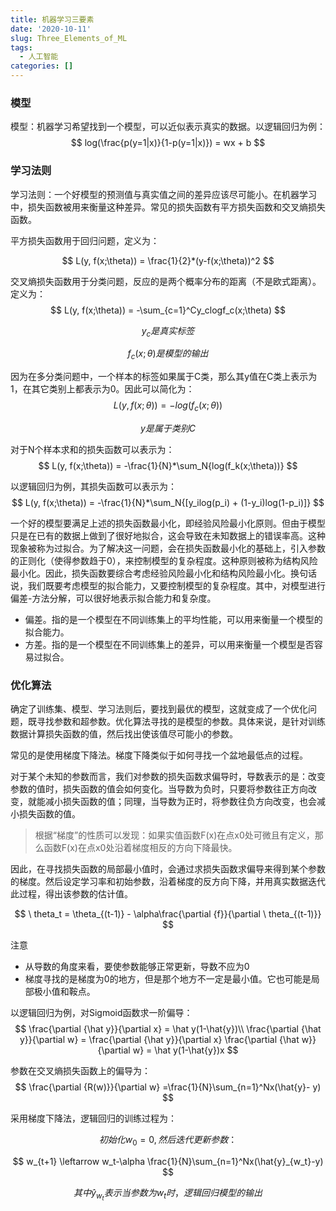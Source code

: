 ```yaml
---
title: 机器学习三要素
date: '2020-10-11'
slug: Three_Elements_of_ML
tags:
  - 人工智能
categories: []
---
```


### 模型

模型：机器学习希望找到一个模型，可以近似表示真实的数据。以逻辑回归为例：
$$
log(\frac{p(y=1|x)}{1-p(y=1|x)}) = wx + b
$$

### 学习法则

学习法则：一个好模型的预测值与真实值之间的差异应该尽可能小。在机器学习中，损失函数被用来衡量这种差异。常见的损失函数有平方损失函数和交叉熵损失函数。

平方损失函数用于回归问题，定义为：

$$
L(y, f(x;\theta)) = \frac{1}{2}*(y-f(x;\theta))^2
$$

交叉熵损失函数用于分类问题，反应的是两个概率分布的距离（不是欧式距离）。定义为：
$$
L(y, f(x;\theta)) = -\sum_{c=1}^Cy_clogf_c(x;\theta)
$$

$$
y_c是真实标签
$$

$$
f_c(x;\theta)是模型的输出
$$

因为在多分类问题中，一个样本的标签如果属于C类，那么其y值在C类上表示为1，在其它类别上都表示为0。因此可以简化为：
$$
L(y, f(x;\theta)) = -log(f_c(x;\theta))
$$

$$
y是属于类别C
$$

对于N个样本求和的损失函数可以表示为：
$$
L(y, f(x;\theta)) = -\frac{1}{N}*\sum_N{log(f_k(x;\theta))}
$$

以逻辑回归为例，其损失函数可以表示为：
$$
L(y, f(x;\theta)) = -\frac{1}{N}*\sum_N{[y_ilog(p_i) + (1-y_i)log(1-p_i)]}
$$

一个好的模型要满足上述的损失函数最小化，即经验风险最小化原则。但由于模型只是在已有的数据上做到了很好地拟合，这会导致在未知数据上的错误率高。这种现象被称为过拟合。为了解决这一问题，会在损失函数最小化的基础上，引入参数的正则化（使得参数趋于0），来控制模型的复杂程度。这种原则被称为结构风险最小化。因此，损失函数要综合考虑经验风险最小化和结构风险最小化。换句话说，我们既要考虑模型的拟合能力，又要控制模型的复杂程度。其中，对模型进行偏差-方法分解，可以很好地表示拟合能力和复杂度。

* 偏差。指的是一个模型在不同训练集上的平均性能，可以用来衡量一个模型的拟合能力。
* 方差。指的是一个模型在不同训练集上的差异，可以用来衡量一个模型是否容易过拟合。

### 优化算法

确定了训练集、模型、学习法则后，要找到最优的模型，这就变成了一个优化问题，既寻找参数和超参数。优化算法寻找的是模型的参数。具体来说，是针对训练数据计算损失函数的值，然后找出使该值尽可能小的参数。

常见的是使用梯度下降法。梯度下降类似于如何寻找一个盆地最低点的过程。

对于某个未知的参数而言，我们对参数的损失函数求偏导时，导数表示的是：改变参数的值时，损失函数的值会如何变化。当导数为负时，只要将参数往正方向改变，就能减小损失函数的值；同理，当导数为正时，将参数往负方向改变，也会减小损失函数的值。

>根据“梯度”的性质可以发现：如果实值函数F(x)在点x0处可微且有定义，那么函数F(x)在点x0处沿着梯度相反的方向下降最快。

因此，在寻找损失函数的局部最小值时，会通过求损失函数求偏导来得到某个参数的梯度。然后设定学习率和初始参数，沿着梯度的反方向下降，并用真实数据迭代此过程，得出该参数的估计值。

$$
\ theta_t = \theta_{(t-1)} - \alpha\frac{\partial {f}}{\partial \ theta_{(t-1)}}
$$

注意

* 从导数的角度来看，要使参数能够正常更新，导数不应为0
* 梯度寻找的是梯度为0的地方，但是那个地方不一定是最小值。它也可能是局部极小值和鞍点。

以逻辑回归为例，对Sigmoid函数求一阶偏导：
$$
\frac{\partial {\hat y}}{\partial x} = \hat y(1-\hat{y})\\
\frac{\partial {\hat y}}{\partial w} = \frac{\partial {\hat y}}{\partial x} \frac{\partial {\hat w}}{\partial w} = \hat y(1-\hat{y})x
$$

参数在交叉熵损失函数上的偏导为：
$$
\frac{\partial {R(w)}}{\partial w} =\frac{1}{N}\sum_{n=1}^Nx(\hat{y}- y)
$$

采用梯度下降法，逻辑回归的训练过程为：

$$
初始化w_0=0,然后迭代更新参数：
$$

$$
 w_{t+1} \leftarrow w_t-\alpha \frac{1}{N}\sum_{n=1}^Nx(\hat{y}_{w_t}-y)
$$

$$
其中\hat{y}_{w_t}表示当参数为w_t时，逻辑回归模型的输出
$$

